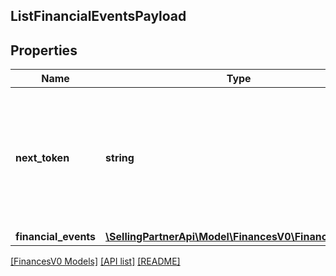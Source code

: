 ## ListFinancialEventsPayload

## Properties

Name | Type | Description | Notes
------------ | ------------- | ------------- | -------------
**next_token** | **string** | When present and not empty, pass this string token in the next request to return the next response page. | [optional]
**financial_events** | [**\SellingPartnerApi\Model\FinancesV0\FinancialEvents**](FinancialEvents.md) |  | [optional]

[[FinancesV0 Models]](../) [[API list]](../../Api) [[README]](../../../README.md)
